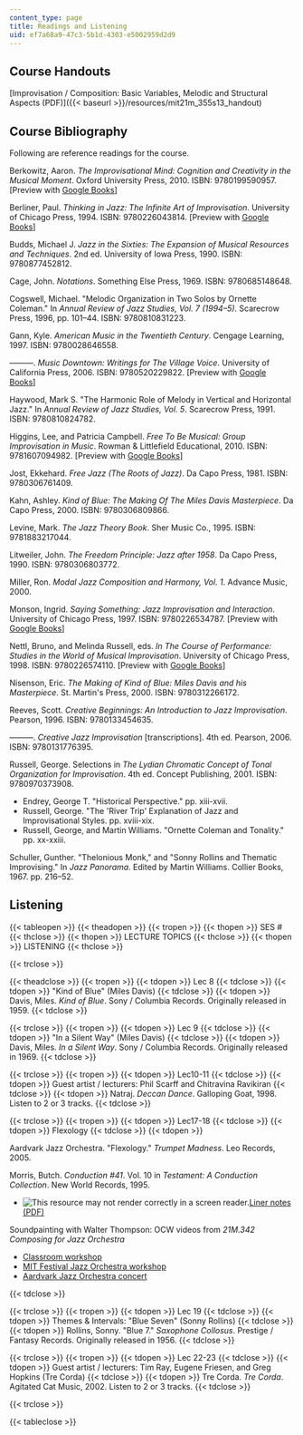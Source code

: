 ```yaml
---
content_type: page
title: Readings and Listening
uid: ef7a68a9-47c3-5b1d-4303-e5002959d2d9
---
```


Course Handouts
---------------

[Improvisation / Composition: Basic Variables, Melodic and Structural Aspects (PDF)]({{< baseurl >}}/resources/mit21m_355s13_handout)

Course Bibliography
-------------------

Following are reference readings for the course.

Berkowitz, Aaron. _The Improvisational Mind: Cognition and Creativity in the Musical Moment_. Oxford University Press, 2010. ISBN: 9780199590957. \[Preview with [Google Books](http://books.google.com/books?id=jtrB8ptcsDQC&pg=PAfrontcover)\]

Berliner, Paul. _Thinking in Jazz: The Infinite Art of Improvisation_. University of Chicago Press, 1994. ISBN: 9780226043814. \[Preview with [Google Books](http://books.google.com/books?id=tqPnM_e4CPYC&pg=PAfrontcover)\]

Budds, Michael J. _Jazz in the Sixties: The Expansion of Musical Resources and Techniques_. 2nd ed. University of Iowa Press, 1990. ISBN: 9780877452812.

Cage, John. _Notations_. Something Else Press, 1969. ISBN: 9780685148648.

Cogswell, Michael. "Melodic Organization in Two Solos by Ornette Coleman." In _Annual Review of Jazz Studies, Vol. 7 (1994–5)_. Scarecrow Press, 1996, pp. 101–44. ISBN: 9780810831223.

Gann, Kyle. _American Music in the Twentieth Century_. Cengage Learning, 1997. ISBN: 9780028646558.

———. _Music Downtown: Writings for The Village Voice_. University of California Press, 2006. ISBN: 9780520229822. \[Preview with [Google Books](http://books.google.com/books?id=6Tk8AUmr6vIC&pg=PAfrontcover)\]

Haywood, Mark S. "The Harmonic Role of Melody in Vertical and Horizontal Jazz." In _Annual Review of Jazz Studies, Vol. 5_. Scarecrow Press, 1991. ISBN: 9780810824782.

Higgins, Lee, and Patricia Campbell. _Free To Be Musical: Group Improvisation in Music_. Rowman & Littlefield Educational, 2010. ISBN: 9781607094982. \[Preview with [Google Books](http://books.google.com/books?id=TGYN-kI_DMoC&pg=PAfrontcover)\]

Jost, Ekkehard. _Free Jazz (The Roots of Jazz)_. Da Capo Press, 1981. ISBN: 9780306761409.

Kahn, Ashley. _Kind of Blue: The Making Of The Miles Davis Masterpiece_. Da Capo Press, 2000. ISBN: 9780306809866.

Levine, Mark. _The Jazz Theory Book_. Sher Music Co., 1995. ISBN: 9781883217044.

Litweiler, John. _The Freedom Principle: Jazz after 1958_. Da Capo Press, 1990. ISBN: 9780306803772.

Miller, Ron. _Modal Jazz Composition and Harmony, Vol. 1_. Advance Music, 2000.

Monson, Ingrid. _Saying Something: Jazz Improvisation and Interaction_. University of Chicago Press, 1997. ISBN: 9780226534787. \[Preview with [Google Books](http://books.google.com/books?id=1nCBzMvZ_FMC&pg=PAfrontcover)\]

Nettl, Bruno, and Melinda Russell, eds. _In The Course of Performance: Studies in the World of Musical Improvisation_. University of Chicago Press, 1998. ISBN: 9780226574110. \[Preview with [Google Books](http://books.google.com/books?id=74IIU85CKmAC&pg=PAfrontcover)\]

Nisenson, Eric. _The Making of Kind of Blue: Miles Davis and his Masterpiece_. St. Martin's Press, 2000. ISBN: 9780312266172.

Reeves, Scott. _Creative Beginnings: An Introduction to Jazz Improvisation_. Pearson, 1996. ISBN: 9780133454635.

———. _Creative Jazz Improvisation_ \[transcriptions\]. 4th ed. Pearson, 2006. ISBN: 9780131776395.

Russell, George. Selections in _The Lydian Chromatic Concept of Tonal Organization for Improvisation_. 4th ed. Concept Publishing, 2001. ISBN: 9780970373908.

*   Endrey, George T. "Historical Perspective." pp. xiii-xvii.
*   Russell, George. "The 'River Trip' Explanation of Jazz and Improvisational Styles. pp. xviii-xix.
*   Russell, George, and Martin Williams. "Ornette Coleman and Tonality." pp. xx-xxiii.

Schuller, Gunther. "Thelonious Monk," and "Sonny Rollins and Thematic Improvising." In _Jazz Panorama_. Edited by Martin Williams. Collier Books, 1967. pp. 216–52.

Listening
---------

{{< tableopen >}}
{{< theadopen >}}
{{< tropen >}}
{{< thopen >}}
SES #
{{< thclose >}}
{{< thopen >}}
LECTURE TOPICS
{{< thclose >}}
{{< thopen >}}
LISTENING
{{< thclose >}}

{{< trclose >}}

{{< theadclose >}}
{{< tropen >}}
{{< tdopen >}}
Lec 8
{{< tdclose >}}
{{< tdopen >}}
"Kind of Blue" (Miles Davis)
{{< tdclose >}}
{{< tdopen >}}
Davis, Miles. _Kind of Blue_. Sony / Columbia Records. Originally released in 1959.
{{< tdclose >}}

{{< trclose >}}
{{< tropen >}}
{{< tdopen >}}
Lec 9
{{< tdclose >}}
{{< tdopen >}}
"In a Silent Way" (Miles Davis)
{{< tdclose >}}
{{< tdopen >}}
Davis, Miles. _In a Silent Way_. Sony / Columbia Records. Originally released in 1969.
{{< tdclose >}}

{{< trclose >}}
{{< tropen >}}
{{< tdopen >}}
Lec10-11
{{< tdclose >}}
{{< tdopen >}}
Guest artist / lecturers: Phil Scarff and Chitravina Ravikiran
{{< tdclose >}}
{{< tdopen >}}
Natraj. _Deccan Dance_. Galloping Goat, 1998. Listen to 2 or 3 tracks.
{{< tdclose >}}

{{< trclose >}}
{{< tropen >}}
{{< tdopen >}}
Lec17-18
{{< tdclose >}}
{{< tdopen >}}
Flexology
{{< tdclose >}}
{{< tdopen >}}


Aardvark Jazz Orchestra. "Flexology." _Trumpet Madness_. Leo Records, 2005.

Morris, Butch. _Conduction #41_. Vol. 10 in _Testament: A Conduction Collection_. New World Records, 1995.

*   ![This resource may not render correctly in a screen reader.](/images/inacessible.gif)[Liner notes (PDF)](https://nwr-site-liner-notes.s3.amazonaws.com/80487.pdf)

Soundpainting with Walter Thompson: OCW videos from _21M.342 Composing for Jazz Orchestra_

*   [Classroom workshop](/courses/21m-342-composing-for-jazz-orchestra-fall-2008/pages/video-and-audio-classes/lecture-21)
*   [MIT Festival Jazz Orchestra workshop](/courses/21m-342-composing-for-jazz-orchestra-fall-2008/pages/video-and-audio-classes/event-10)
*   [Aardvark Jazz Orchestra concert](/courses/21m-342-composing-for-jazz-orchestra-fall-2008/pages/video-and-audio-classes/spring-2009-event)


{{< tdclose >}}

{{< trclose >}}
{{< tropen >}}
{{< tdopen >}}
Lec 19
{{< tdclose >}}
{{< tdopen >}}
Themes & Intervals: "Blue Seven" (Sonny Rollins)
{{< tdclose >}}
{{< tdopen >}}
Rollins, Sonny. "Blue 7." _Saxophone Collosus_. Prestige / Fantasy Records. Originally released in 1956.
{{< tdclose >}}

{{< trclose >}}
{{< tropen >}}
{{< tdopen >}}
Lec 22-23
{{< tdclose >}}
{{< tdopen >}}
Guest artist / lecturers: Tim Ray, Eugene Friesen, and Greg Hopkins (Tre Corda)
{{< tdclose >}}
{{< tdopen >}}
Tre Corda. _Tre Corda_. Agitated Cat Music, 2002. Listen to 2 or 3 tracks.
{{< tdclose >}}

{{< trclose >}}

{{< tableclose >}}